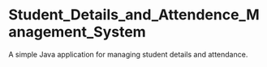 # Student_Details_and_Attendence_Management_System
A simple Java application for managing student details and attendance.
